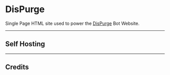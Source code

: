 # DisPurge
Single Page HTML site used to power the [DisPurge](https://github.com/TheRealToxicDev/DisPurge) Bot Website.

---

## Self Hosting

---

## Credits 
